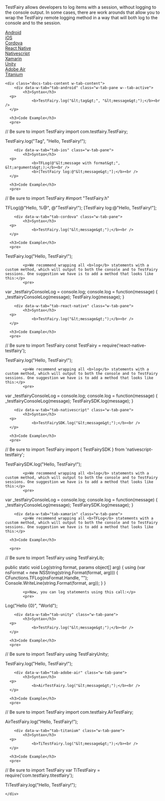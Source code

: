 TestFairy allows developers to log items with a session, without logging to the console output. In some cases, there are work arounds that allow you to wrap the TestFairy remote logging method in a way that will both log to the console and to the session.

<div data-duration-in="300" data-duration-out="100" class="docs-tabs w-tabs">
	<div class="docs-tabs-menu w-tab-menu" style="flex-wrap: wrap;">
		<a data-w-tab="tab-android" class="docs-tab w-inline-block w-tab-link w--current" style="margin: 2px;" href="#android">
			<div>Android</div>
		</a>
		<a data-w-tab="tab-ios" class="docs-tab w-inline-block w-tab-link" style="margin: 2px;" href="#ios">
			<div>iOS</div>
		</a>
		<a data-w-tab="tab-cordova" class="docs-tab w-inline-block w-tab-link" style="margin: 2px;" href="#cordova">
			<div>Cordova</div>
		</a>
		<a data-w-tab="tab-react-native" class="docs-tab w-inline-block w-tab-link" style="margin: 2px;" href="#react-native">
			<div>React Native</div>
		</a>
		<a data-w-tab="tab-nativescript" class="docs-tab w-inline-block w-tab-link" style="margin: 2px;" href="#nativescript">
			<div>Nativescript</div>
		</a>
		<a data-w-tab="tab-xamarin" class="docs-tab w-inline-block w-tab-link" style="margin: 2px;" href="#xamarin">
			<div>Xamarin</div>
		</a>
		<a data-w-tab="tab-unity" class="docs-tab w-inline-block w-tab-link" style="margin: 2px;" href="#unity">
			<div>Unity</div>
		</a>
		<a data-w-tab="tab-adobe-air" class="docs-tab w-inline-block w-tab-link" style="margin: 2px;" href="#adobe-air">
			<div>Adobe Air</div>
		</a>
		<a data-w-tab="tab-titanium" class="docs-tab w-inline-block w-tab-link" style="margin: 2px;" href="#titanium">
			<div>Titanium</div>
		</a>
	</div>

	<div class="docs-tabs-content w-tab-content">
		<div data-w-tab="tab-android" class="w-tab-pane w--tab-active">
			<h3>Syntax</h3>
      <p>
				<b>TestFairy.log("&lt;tag&gt;", "&lt;message&gt;");</b><br />
      </p>

      <h3>Code Example</h3>
      <pre>
// Be sure to import TestFairy
import com.testfairy.TestFairy;

TestFairy.log("Tag", "Hello, TestFairy!");
      </pre>
		</div>

		<div data-w-tab="tab-ios" class="w-tab-pane">
			<h3>Syntax</h3>
      <p>
				<b>TFLog(@"&lt;message with format&gt;", &lt;arguments&gt;);</b><br />
				<b>[TestFairy log:@"&lt;message&gt;"];</b><br />
      </p>

      <h3>Code Example</h3>
      <pre>
// Be sure to import TestFairy
#import "TestFairy.h"

TFLog(@"Hello, %@", @"TestFairy!");
[TestFairy log:@"Hello, TestFairy!"];
      </pre>
		</div>

		<div data-w-tab="tab-cordova" class="w-tab-pane">
			<h3>Syntax</h3>
      <p>
				<b>TestFairy.log("&lt;message&gt;");</b><br />
      </p>

      <h3>Code Example</h3>
      <pre>
TestFairy.log("Hello, TestFairy!");
      </pre>

			<p>We recommend wrapping all <b>log</b> statements with a custom method, which will output to both the console and to TestFairy sessions. One suggestion we have is to add a method that looks like this:</p>
			<pre>
var _testfairyConsoleLog = console.log;
console.log = function(message) {
	_testfairyConsoleLog(message);
	TestFairy.log(message);
}
			</pre>
		</div>

		<div data-w-tab="tab-react-native" class="w-tab-pane">
			<h3>Syntax</h3>
      <p>
				<b>TestFairy.log("&lt;message&gt;");</b><br />
      </p>

      <h3>Code Example</h3>
      <pre>
// Be sure to import TestFairy
const TestFairy = require('react-native-testfairy');

TestFairy.log("Hello, TestFairy!");
      </pre>

			<p>We recommend wrapping all <b>log</b> statements with a custom method, which will output to both the console and to TestFairy sessions. One suggestion we have is to add a method that looks like this:</p>
			<pre>
var _testfairyConsoleLog = console.log;
console.log = function(message) {
	_testfairyConsoleLog(message);
	TestFairySDK.log(message);
}
			</pre>
		</div>


		<div data-w-tab="tab-nativescript" class="w-tab-pane">
			<h3>Syntax</h3>
      <p>
				<b>TestFairySDK.log("&lt;message&gt;");</b><br />
      </p>

      <h3>Code Example</h3>
      <pre>
// Be sure to import TestFairy
import { TestFairySDK } from 'nativescript-testfairy';

TestFairySDK.log("Hello, TestFairy!");
      </pre>

			<p>We recommend wrapping all <b>log</b> statements with a custom method, which will output to both the console and to TestFairy sessions. One suggestion we have is to add a method that looks like this:</p>
			<pre>
var _testfairyConsoleLog = console.log;
console.log = function(message) {
	_testfairyConsoleLog(message);
	TestFairySDK.log(message);
}
			</pre>
		</div>

		<div data-w-tab="tab-xamarin" class="w-tab-pane">
			<p>We recommend wrapping all <b>TFLog</b> statements with a custom method, which will output to both the console and to TestFairy sessions. One suggestion we have is to add a method that looks like this:</p>

      <h3>Code Example</h3>

      <pre>
// Be sure to import TestFairy
using TestFairyLib;

public static void Log(string format, params object[] arg)
{
    using (var nsFormat = new NSString(string.Format(format, arg)))
    {
        CFunctions.TFLog(nsFormat.Handle, "");
        Console.WriteLine(string.Format(format, arg));
    }
}
      </pre>

			<p>Now, you can log statements using this call:</p>
			<pre>
Log("Hello {0}", "World");
			</pre>
		</div>

		<div data-w-tab="tab-unity" class="w-tab-pane">
			<h3>Syntax</h3>
      <p>
				<b>TestFairy.log("&lt;message&gt;");</b><br />
      </p>

      <h3>Code Example</h3>
      <pre>
// Be sure to import TestFairy
using TestFairyUnity;

TestFairy.log("Hello, TestFairy!");
      </pre>
		</div>

		<div data-w-tab="tab-adobe-air" class="w-tab-pane">
			<h3>Syntax</h3>
      <p>
				<b>AirTestFairy.log("&lt;message&gt;");</b><br />
      </p>

      <h3>Code Example</h3>
      <pre>
// Be sure to import TestFairy
import com.testfairy.AirTestFairy;

AirTestFairy.log("Hello, TestFairy!");
      </pre>
		</div>

		<div data-w-tab="tab-titanium" class="w-tab-pane">
			<h3>Syntax</h3>
      <p>
				<b>TiTestFairy.log("&lt;message&gt;");</b><br />
      </p>

      <h3>Code Example</h3>
      <pre>
// Be sure to import TestFairy
var TiTestFairy = require('com.testfairy.titestfairy');

TiTestFairy.log("Hello, TestFairy!");
      </pre>
		</div>

	</div>
</div>
